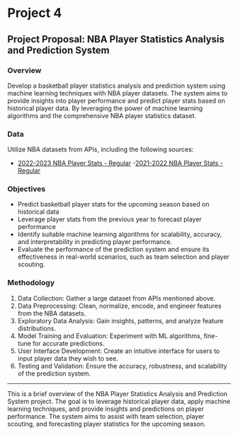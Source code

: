 # Project 4

## Project Proposal: NBA Player Statistics Analysis and Prediction System

### Overview
Develop a basketball player statistics analysis and prediction system using machine learning techniques with NBA player datasets. The system aims to provide insights into player performance and predict player stats based on historical player data. By leveraging the power of machine learning algorithms and the comprehensive NBA player statistics dataset.

### Data
Utilize NBA datasets from APIs, including the following sources:
- [2022-2023 NBA Player Stats - Regular](https://www.kaggle.com/datasets/vivovinco/20222023-nba-player-stats-regular?select=2022-2023+NBA+Player+Stats+-+Regular.csv)
-[2021-2022 NBA Player Stats - Regular](https://www.kaggle.com/datasets/vivovinco/nba-player-stats)

### Objectives
- Predict basketball player stats for the upcoming season based on historical data
- Leverage player stats from the previous year to forecast player performance
- Identify suitable machine learning algorithms for scalability, accuracy, and interpretability in predicting player performance.
- Evaluate the performance of the prediction system and ensure its effectiveness in real-world scenarios, such as team selection and player scouting.

### Methodology
1. Data Collection: Gather a large dataset from APIs mentioned above.
2. Data Preprocessing: Clean, normalize, encode, and engineer features from the NBA datasets.
3. Exploratory Data Analysis: Gain insights, patterns, and analyze feature distributions.
4. Model Training and Evaluation: Experiment with ML algorithms, fine-tune for accurate predictions.
5. User Interface Development: Create an intuitive interface for users to input player data they wish to see.
6. Testing and Validation: Ensure the accuracy, robustness, and scalability of the prediction system.

---

This is a brief overview of the NBA Player Statistics Analysis and Prediction System project. The goal is to leverage historical player data, apply machine learning techniques, and provide insights and predictions on player performance. The system aims to assist with team selection, player scouting, and forecasting player statistics for the upcoming season.

